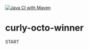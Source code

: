 [![Java CI with Maven](https://github.com/masmangan/curly-octo-winner/actions/workflows/maven.yml/badge.svg)](https://github.com/masmangan/curly-octo-winner/actions/workflows/maven.yml)

# curly-octo-winner
START
